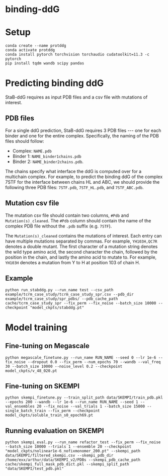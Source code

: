 # binding-ddG

# Setup 
```
conda create --name protddg
conda activate protddg
conda install pytorch torchvision torchaudio cudatoolkit=11.3 -c pytorch
pip install tqdm wandb scipy pandas
```
# Predicting binding ddG
StaB-ddG requires as input PDB files and a csv file with mutations of interest.

## PDB files
For a single ddG prediction, StaB-ddG requires 3 PDB files --- one for each binder and one for the entire complex. Specifically, the naming of the PDB files should follow:
* Complex: `NAME.pdb`
* Binder 1: `NAME_binder1chains.pdb`
* Binder 2: `NAME_binder2chains.pdb`. 

The chains specify what interface the ddG is computed over for a multichain complex. For example, to predict the binding ddG of the complex 7STF for the interface between chains HL and ABC, we should provide the following three PDB files: `7STF.pdb`, `7STF_HL.pdb`, and `7STF_ABC.pdb`.

## Mutation csv file
The mutation csv file should contain two columns, `#Pdb` and `Mutation(s)_cleaned`. The `#Pdb` column should contain the name of the complex PDB file without the `.pdb` suffix (e.g. `7STF`). 

The `Mutation(s)_cleaned` contains the mutations of interest. Each entry can have multiple mutations separated by commas. For example, `YH103H,QC7R` denotes a double mutant. The first character of a mutation string denotes the wild type amino acid, the second character the chain, followed by the position in the chain, and lastly the amino acid to mutate to. For example, `YH103H` denotes a mutation from Y to H at position 103 of chain H.
## Example
```
python run_stabddg.py --run_name test --csv_path example/tcrm_case_study/tcrm_case_study_spr.csv --pdb_dir example/tcrm_case_study/spr_pdbs/ --pdb_cache_path cache/tcrm_case_study_spr --fix_perm --fix_noise --batch_size 10000 --checkpoint "model_ckpts/stabddg.pt" 
```
# Model training

## Fine-tuning on Megascale

```
python megascale_finetune.py --run_name RUN_NAME --seed 0 --lr 1e-6 --fix_noise --dropout 0.0 --fix_perm --num_epochs 70 --wandb --val_freq 30 --batch_size 10000 --noise_level 0.2 --checkpoint model_ckpts/v_48_020.pt
```

## Fine-tuning on SKEMPI
```
python skempi_finetune.py --train_split_path data/SKEMPI/train_pdb.pkl --epochs 200 --wandb --lr 1e-6 --run_name RUN_NAME --seed 1 --val_ensembles 20 --fix_noise --val_trials 1 --batch_size 15000 --single_batch_train --fix_perm --checkpoint model_ckpts/soluble_train_s0_epoch69.pt
```

## Running evaluation on SKEMPI
```
python skempi_eval.py --run_name refactor_test --fix_perm --fix_noise --batch_size 10000 --trials 1 --ensemble 20 --checkpoint "model_ckpts/nolinear1e-6_nofixmonomer_200.pt" --skempi_path data/SKEMPI/filtered_skempi.csv --skempi_pdb_dir /home/exx/arthur/data/SKEMPI_v2/PDBs --skempi_pdb_cache_path cache/skempi_full_mask_pdb_dict.pkl --skempi_split_path "data/SKEMPI/test_pdb.pkl"
```